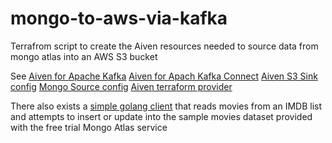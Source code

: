 # mongo-to-aws-via-kafka

Terrafrom script to create the Aiven resources needed to source data from mongo atlas into an AWS S3 bucket

See 
[Aiven for Apache Kafka](https://docs.aiven.io/docs/products/kafka.html)
[Aiven for Apach Kafka Connect](https://docs.aiven.io/docs/products/kafka/kafka-connect.html)
[Aiven S3 Sink config](https://docs.aiven.io/docs/products/kafka/kafka-connect/howto/s3-sink-connector-aiven.html)
[Mongo Source config](https://docs.aiven.io/docs/products/kafka/kafka-connect/howto/mongodb-poll-source-connector.html)
[Aiven terraform provider](https://docs.aiven.io/docs/tools/terraform.html)

There also exists a [simple golang client](/troysellers/go-mongo-test) that reads movies from an IMDB list and attempts to insert or update into the sample movies dataset provided with the free trial Mongo Atlas service
